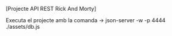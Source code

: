 [Projecte API REST Rick And Morty]

Executa el projecte amb la comanda -> json-server -w -p 4444 ./assets/db.js
